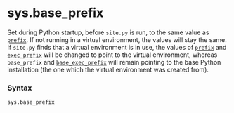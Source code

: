 # sys.base_prefix

Set during Python startup, before `site.py` is run, to the same value as [`prefix`](/modules/sys/prefix.md). If not running in a virtual environment, the values will stay the same. If `site.py` finds that a virtual environment is in use, the values of [`prefix`](/modules/sys/prefix.md) and [`exec_prefix`](/modules/sys/exec_prefix.md) will be changed to point to the virtual environment, whereas `base_prefix` and [`base_exec_prefix`](/modules/sys/base_exec_prefix.md) will remain pointing to the base Python installation (the one which the virtual environment was created from).

### Syntax

```python
sys.base_prefix
```